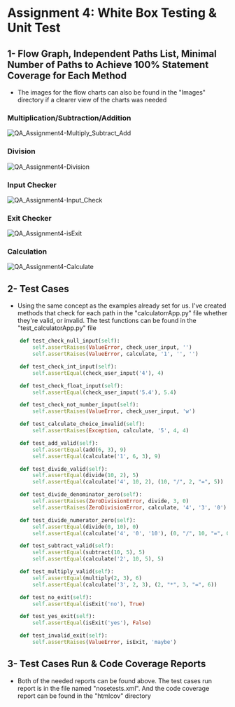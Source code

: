 # Assignment 4: White Box Testing & Unit Test
## 1- Flow Graph, Independent Paths List, Minimal Number of Paths to Achieve 100% Statement Coverage for Each Method
- The images for the flow charts can also be found in the "Images" directory if a clearer view of the charts was needed
### Multiplication/Subtraction/Addition
![QA_Assignment4-Multiply_Subtract_Add](https://user-images.githubusercontent.com/63163965/164723141-5f793b2d-444b-4a96-b57b-994ace6502c2.jpg)

### Division
![QA_Assignment4-Division](https://user-images.githubusercontent.com/63163965/164723174-4d5cea47-c4aa-4e45-9a1d-7f3e18468361.jpg)

### Input Checker
![QA_Assignment4-Input_Check](https://user-images.githubusercontent.com/63163965/164723301-464ce265-6c22-4320-bc99-b890c1391635.jpg)

### Exit Checker
![QA_Assignment4-isExit](https://user-images.githubusercontent.com/63163965/164723370-a4f54955-e064-40d2-831b-e05c09090b33.jpg)

### Calculation
![QA_Assignment4-Calculate](https://user-images.githubusercontent.com/63163965/164723405-4ad9314c-49e6-48f0-9649-96120da05611.jpg)

## 2- Test Cases
- Using the same concept as the examples already set for us. I've created methods that check for each path in the "calculatorrApp.py" file whether they're valid, or invalid. The test functions can be found in the "test_calculatorApp.py" file
```ruby
    def test_check_null_input(self):
        self.assertRaises(ValueError, check_user_input, '')
        self.assertRaises(ValueError, calculate, '1', '', '')

    def test_check_int_input(self):
        self.assertEqual(check_user_input('4'), 4)

    def test_check_float_input(self):
        self.assertEqual(check_user_input('5.4'), 5.4)

    def test_check_not_number_input(self):
        self.assertRaises(ValueError, check_user_input, 'w')

    def test_calculate_choice_invalid(self):
        self.assertRaises(Exception, calculate, '5', 4, 4)

    def test_add_valid(self):
        self.assertEqual(add(6, 3), 9)
        self.assertEqual(calculate('1', 6, 3), 9)

    def test_divide_valid(self):
        self.assertEqual(divide(10, 2), 5)
        self.assertEqual(calculate('4', 10, 2), (10, "/", 2, "=", 5))

    def test_divide_denominator_zero(self):
        self.assertRaises(ZeroDivisionError, divide, 3, 0)
        self.assertRaises(ZeroDivisionError, calculate, '4', '3', '0')

    def test_divide_numerator_zero(self):
        self.assertEqual(divide(0, 10), 0)
        self.assertEqual(calculate('4', '0', '10'), (0, "/", 10, "=", 0))

    def test_subtract_valid(self):
        self.assertEqual(subtract(10, 5), 5)
        self.assertEqual(calculate('2', 10, 5), 5)

    def test_multiply_valid(self):
        self.assertEqual(multiply(2, 3), 6)
        self.assertEqual(calculate('3', 2, 3), (2, "*", 3, "=", 6))

    def test_no_exit(self):
        self.assertEqual(isExit('no'), True)

    def test_yes_exit(self):
        self.assertEqual(isExit('yes'), False)

    def test_invalid_exit(self):
        self.assertRaises(ValueError, isExit, 'maybe')
```

## 3- Test Cases Run & Code Coverage Reports
- Both of the needed reports can be found above. The test cases run report is in the file named "nosetests.xml". And the code coverage report can be found in the "htmlcov" directory
